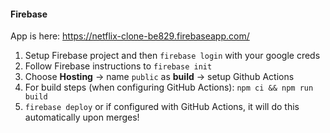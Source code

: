 #### Firebase

App is here: https://netflix-clone-be829.firebaseapp.com/

1. Setup Firebase project and then `firebase login` with your google creds
2. Follow Firebase instructions to `firebase init`
3. Choose **Hosting** -> name `public` as **build** -> setup Github Actions
4. For build steps (when configuring GitHub Actions): `npm ci && npm run build`
5. `firebase deploy` or if configured with GitHub Actions, it will do this automatically upon merges!

